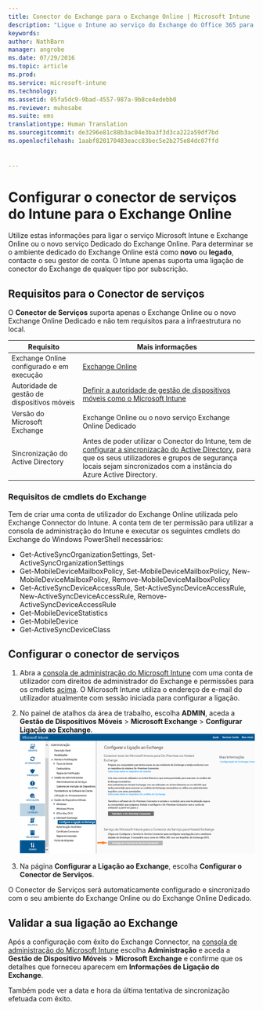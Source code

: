 ```yaml
---
title: Conector do Exchange para o Exchange Online | Microsoft Intune
description: "Ligue o Intune ao serviço do Exchange do Office 365 para suportar a gestão de dispositivos móveis (MDM) do Exchange Active Sync."
keywords: 
author: NathBarn
manager: angrobe
ms.date: 07/29/2016
ms.topic: article
ms.prod: 
ms.service: microsoft-intune
ms.technology: 
ms.assetid: 05fa5dc9-9bad-4557-987a-9b8ce4edebb0
ms.reviewer: muhosabe
ms.suite: ems
translationtype: Human Translation
ms.sourcegitcommit: de3296e81c88b3ac04e3ba3f3d3ca222a59df7bd
ms.openlocfilehash: 1aabf820170483eacc83bec5e2b275e84dc07ffd


---
```


# Configurar o conector de serviços do Intune para o Exchange Online

Utilize estas informações para ligar o serviço Microsoft Intune e Exchange Online ou o novo serviço Dedicado do Exchange Online. Para determinar se o ambiente dedicado do Exchange Online está como **novo** ou **legado**,  contacte o seu gestor de conta. O Intune apenas suporta uma ligação de conector do Exchange de qualquer tipo por subscrição.

## Requisitos para o Conector de serviços
O **Conector de Serviços** suporta apenas o Exchange Online ou o novo Exchange Online Dedicado e não tem requisitos para a infraestrutura no local.

|Requisito|Mais informações|
|---------------|--------------------|
|Exchange Online configurado e em execução|[Exchange Online](https://technet.microsoft.com/library/jj200580.aspx) |
|Autoridade de gestão de dispositivos móveis| [Definir a autoridade de gestão de dispositivos móveis como o Microsoft Intune](get-ready-to-enroll-devices-in-microsoft-intune.md#set-mobile-device-management-authority)|
|Versão do Microsoft Exchange|Exchange Online ou o novo serviço Exchange Online Dedicado|
|Sincronização do Active Directory|Antes de poder utilizar o Conector do Intune, tem de [configurar a sincronização do Active Directory](/intune/get-started/start-with-a-paid-subscription-to-microsoft-intune-step-3), para que os seus utilizadores e grupos de segurança locais sejam sincronizados com a instância do Azure Active Directory.|

### Requisitos de cmdlets do Exchange

Tem de criar uma conta de utilizador do Exchange Online utilizada pelo Exchange Connector do Intune. A conta tem de ter permissão para utilizar a consola de administração do Intune e executar os seguintes cmdlets do Exchange do Windows PowerShell necessários:

 - Get-ActiveSyncOrganizationSettings, Set-ActiveSyncOrganizationSettings
 - Get-MobileDeviceMailboxPolicy, Set-MobileDeviceMailboxPolicy, New-MobileDeviceMailboxPolicy, Remove-MobileDeviceMailboxPolicy
 - Get-ActiveSyncDeviceAccessRule, Set-ActiveSyncDeviceAccessRule, New-ActiveSyncDeviceAccessRule, Remove-ActiveSyncDeviceAccessRule
 - Get-MobileDeviceStatistics
 - Get-MobileDevice
 - Get-ActiveSyncDeviceClass

## Configurar o conector de serviços

1. Abra a [consola de administração do Microsoft Intune](http://manage.microsoft.com) com uma conta de utilizador com direitos de administrador do Exchange e permissões para os cmdlets [acima](#exchange-cmdlet-requirements). O Microsoft Intune utiliza o endereço de e-mail do utilizador atualmente com sessão iniciada para configurar a ligação.

2.  No painel de atalhos da área de trabalho, escolha **ADMIN**, aceda a **Gestão de Dispositivos Móveis** > **Microsoft Exchange** > **Configurar Ligação ao Exchange**.
![Página Configurar conector de serviços](../media/intunesa5cservicetoserviceconnector.png)

3.  Na página **Configurar a Ligação ao Exchange**, escolha **Configurar o Conector de Serviços**.


O Conector de Serviços será automaticamente configurado e sincronizado com o seu ambiente do Exchange Online ou do Exchange Online Dedicado.

## Validar a sua ligação ao Exchange

Após a configuração com êxito do Exchange Connector, na [consola de administração do Microsoft Intune](http://manage.microsoft.com) escolha **Administração** e aceda a **Gestão de Dispositivo Móveis** > **Microsoft Exchange** e confirme que os detalhes que forneceu aparecem em **Informações de Ligação do Exchange**.

Também pode ver a data e hora da última tentativa de sincronização efetuada com êxito.



<!--HONumber=Jul16_HO5-->


